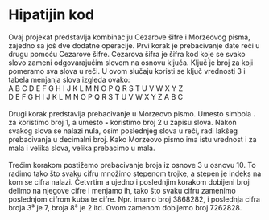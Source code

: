 # Hipatijin kod

Ovaj projekat predstavlja kombinaciju Cezarove šifre i Morzeovog pisma, zajedno sa još dve dodatne operacije. Prvi korak je prebacivanje date reči u drugu pomoću Cezarove šifre. Cezarova šifra je šifra kod koje se svako slovo zameni odgovarajućim slovom na osnovu ključa. Ključ je broj za koji pomeramo sva slova u reči. U ovom slučaju koristi se ključ vrednosti 3 i tabela menjanja slova izgleda ovako: <br>
A B C D E F G H I J K L M N O P Q R S T U V W X Y Z <br>
D E F G H I J K L M N O P Q R S T U V W X Y Z A B C <br>
<br>
Drugi korak predstavlja prebacivanje u Morzeovo pismo. Umesto simbola **.** za koristimo broj 1, a umesto **-** koristimo broj 2 u zapisu slova. Nakon svakog slova se nalazi nula, osim poslednjeg slova u reči, radi lakšeg prebacivanja u decimalni broj. Kako Morzeovo pismo ima istu vrednost i za mala i velika slova, velika prebacimo u mala.
<br>
<br>
Trećim korakom postižemo prebacivanje broja iz osnove 3 u osnovu 10. To radimo tako što svaku cifru množimo stepenom trojke, a stepen je indeks na kom se cifra nalazi.
Četvrtim a ujedno i poslednjim korakom dobijeni broj delimo na njegove cifre i menjamo ih, tako što svaku cifru zamenimo poslednjom cifrom kuba te cifre. Npr. imamo broj 3868282, i poslednja cifra broja 3³ je 7, broja 8³ je 2 itd. Ovom zamenom dobijemo broj 7262828. 

